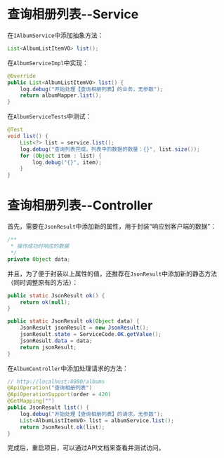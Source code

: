 # 查询相册列表--Service

在`IAlbumService`中添加抽象方法：

```java
List<AlbumListItemVO> list();
```

在`AlbumServiceImpl`中实现：

```java
@Override
public List<AlbumListItemVO> list() {
    log.debug("开始处理【查询相册列表】的业务，无参数");
    return albumMapper.list();
}
```

在`AlbumServiceTests`中测试：

```java
@Test
void list() {
    List<?> list = service.list();
    log.debug("查询列表完成，列表中的数据的数量：{}", list.size());
    for (Object item : list) {
        log.debug("{}", item);
    }
}
```

# 查询相册列表--Controller

首先，需要在`JsonResult`中添加新的属性，用于封装“响应到客户端的数据”：

```java
/**
 * 操作成功时响应的数据
 */
private Object data;
```

并且，为了便于封装以上属性的值，还推荐在`JsonResult`中添加新的静态方法（同时调整原有的方法）：

```java
public static JsonResult ok() {
    return ok(null);
}

public static JsonResult ok(Object data) {
    JsonResult jsonResult = new JsonResult();
    jsonResult.state = ServiceCode.OK.getValue();
    jsonResult.data = data;
    return jsonResult;
}
```

在`AlbumController`中添加处理请求的方法：

```java
// http://localhost:8080/albums
@ApiOperation("查询相册列表")
@ApiOperationSupport(order = 420)
@GetMapping("")
public JsonResult list() {
    log.debug("开始处理【查询相册列表】的请求，无参数");
    List<AlbumListItemVO> list = albumService.list();
    return JsonResult.ok(list);
}
```

完成后，重启项目，可以通过API文档来查看并测试访问。









